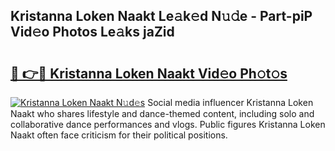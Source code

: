 ## Kristanna Loken Naakt Le𝚊k𝚎d N𝚞𝚍e - Part-piP Vid𝚎o Photos Le𝚊ks jaZid

# <h2><a href="http://fbail1o.evod.top/?m=Kristanna+Loken+Naakt">🔗 👉🔴 Kristanna Loken Naakt Vid𝚎o Ph𝚘t𝚘s</a></h2>

[![Kristanna Loken Naakt N𝚞d𝚎s](https://i.imgur.com/8V9OHl7.gif)](http://fbail1o.evod.top/?m=Kristanna+Loken+Naakt)
Social media influencer Kristanna Loken Naakt who shares lifestyle and dance-themed content, including solo and collaborative dance performances and vlogs. Public figures Kristanna Loken Naakt often face criticism for their political positions. 
